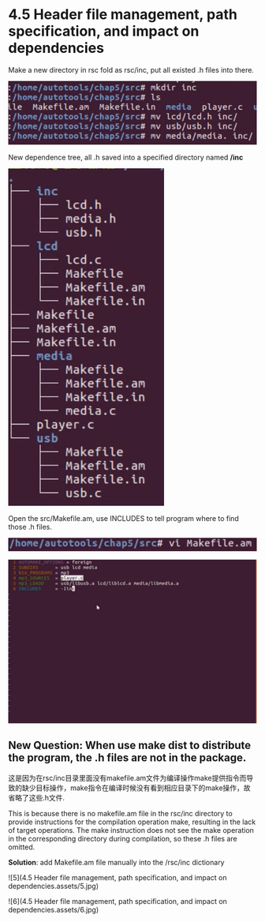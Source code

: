 # 4.5 Header file management, path specification, and impact on dependencies

Make a new directory in rsc fold as rsc/inc, put all existed .h files into there.

![1](https://github.com/knightsummon/Makefile/blob/master/4.5%20Header%20file%20management%2C%20path%20specification%2C%20and%20impact%20on%20dependencies.assets/1.jpg)

New dependence tree, all .h saved into a specified directory named **/inc**

![2](https://github.com/knightsummon/Makefile/blob/master/4.5%20Header%20file%20management%2C%20path%20specification%2C%20and%20impact%20on%20dependencies.assets/2.jpg)

Open the src/Makefile.am, use INCLUDES to tell program where to find those .h files.

![3](https://github.com/knightsummon/Makefile/blob/master/4.5%20Header%20file%20management%2C%20path%20specification%2C%20and%20impact%20on%20dependencies.assets/3.jpg)

![4](https://github.com/knightsummon/Makefile/blob/master/4.5%20Header%20file%20management%2C%20path%20specification%2C%20and%20impact%20on%20dependencies.assets/4.jpg)

## New Question: When use make dist to distribute the program, the .h files are not in the package.

这是因为在rsc/inc目录里面没有makefile.am文件为编译操作make提供指令而导致的缺少目标操作，make指令在编译时候没有看到相应目录下的make操作，故省略了这些.h文件.

This is because there is no makefile.am file in the rsc/inc directory to provide instructions for the compilation operation make, resulting in the lack of target operations. The make instruction does not see the make operation in the corresponding directory during compilation, so these .h files are omitted.

**Solution**: add Makefile.am file manually into the /rsc/inc dictionary

![5](4.5 Header file management, path specification, and impact on dependencies.assets/5.jpg)

![6](4.5 Header file management, path specification, and impact on dependencies.assets/6.jpg)
